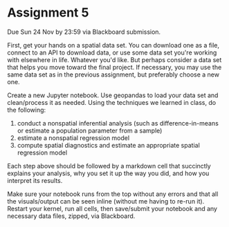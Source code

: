 # Assignment 5

Due Sun 24 Nov by 23:59 via Blackboard submission.

First, get your hands on a spatial data set. You can download one as a file, connect to an API to download data, or use some data set you're working with elsewhere in life. Whatever you'd like. But perhaps consider a data set that helps you move toward the final project. If necessary, you may use the same data set as in the previous assignment, but preferably choose a new one.

Create a new Jupyter notebook. Use geopandas to load your data set and clean/process it as needed. Using the techniques we learned in class, do the following:

  1. conduct a nonspatial inferential analysis (such as difference-in-means or estimate a population parameter from a sample)
  1. estimate a nonspatial regression model
  1. compute spatial diagnostics and estimate an appropriate spatial regression model

Each step above should be followed by a markdown cell that succinctly explains your analysis, why you set it up the way you did, and how you interpret its results.

Make sure your notebook runs from the top without any errors and that all the visuals/output can be seen inline (without me having to re-run it). Restart your kernel, run all cells, then save/submit your notebook and any necessary data files, zipped, via Blackboard.
